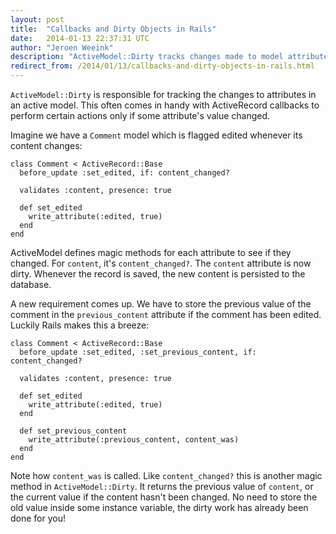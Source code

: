 ```yaml
---
layout: post
title:  "Callbacks and Dirty Objects in Rails"
date:   2014-01-13 22:37:31 UTC
author: "Jeroen Weeink"
description: "ActiveModel::Dirty tracks changes made to model attributes, useful inside ActiveRecord callbacks. The dirty work done for you keeps your code clean!"
redirect_from: /2014/01/13/callbacks-and-dirty-objects-in-rails.html
---
```

`ActiveModel::Dirty` is responsible for tracking the changes to attributes in an active model. This often comes in handy with ActiveRecord callbacks to perform certain actions only if some attribute's value changed.

Imagine we have a `Comment` model which is flagged edited whenever its content changes:

    class Comment < ActiveRecord::Base
      before_update :set_edited, if: content_changed?

      validates :content, presence: true

      def set_edited
        write_attribute(:edited, true)
      end
    end

ActiveModel defines magic methods for each attribute to see if they changed. For `content`, it's `content_changed?`. The `content` attribute is now dirty. Whenever the record is saved, the new content is persisted to the database.

A new requirement comes up. We have to store the previous value of the comment in the `previous_content` attribute if the comment has been edited. Luckily Rails makes this a breeze:

    class Comment < ActiveRecord::Base
      before_update :set_edited, :set_previous_content, if: content_changed?

      validates :content, presence: true

      def set_edited
        write_attribute(:edited, true)
      end

      def set_previous_content
        write_attribute(:previous_content, content_was)
      end
    end

Note how `content_was` is called. Like `content_changed?` this is another magic method in `ActiveModel::Dirty`. It returns the previous value of `content`, or the current value if the content hasn't been changed. No need to store the old value inside some instance variable, the dirty work has already been done for you!
